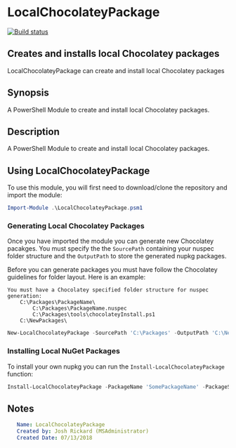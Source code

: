 # LocalChocolateyPackage

[![Build status](https://ci.appveyor.com/api/projects/status/1q01o9rv2u1cu967?svg=true)](https://ci.appveyor.com/project/MSAdministrator/localchocolateypackage)

## Creates and installs local Chocolatey packages

LocalChocolateyPackage can create and install local Chocolatey packages

## Synopsis

A PowerShell Module to create and install local Chocolatey packages.

## Description

A PowerShell Module to create and install local Chocolatey packages.

## Using LocalChocolateyPackage

To use this module, you will first need to download/clone the repository and import the module:

```powershell
Import-Module .\LocalChocolateyPackage.psm1
```

### Generating Local Chocolatey Packages

Once you have imported the module you can generate new Chocolatey pacakges.  You must specify the the `SourcePath` containing your nuspec folder structure and the `OutputPath` to store the generated nupkg packages.

Before you can generate packages you must have follow the Chocolatey guidelines for folder layout.  Here is an example:

```text
You must have a Chocolatey specified folder structure for nuspec generation:
    C:\Packages\PackageName\
        C:\Packages\PackageName.nuspec
        C:\Packages\tools\chocolateyInstall.ps1
    C:\NewPackages\
```

```powershell
New-LocalChocolateyPackage -SourcePath 'C:\Packages' -OutputPath 'C:\NewPackages'
```

### Installing Local NuGet Packages

To install your own nupkg you can run the `Install-LocalChocolateyPackage` function:

```powershell
Install-LocalChocolateyPackage -PackageName 'SomePackageName' -PackageSource 'C:\some\path_to_folder_containing_packages'
```

## Notes

```yaml
   Name: LocalChocolateyPackage
   Created by: Josh Rickard (MSAdministrator)
   Created Date: 07/13/2018
```